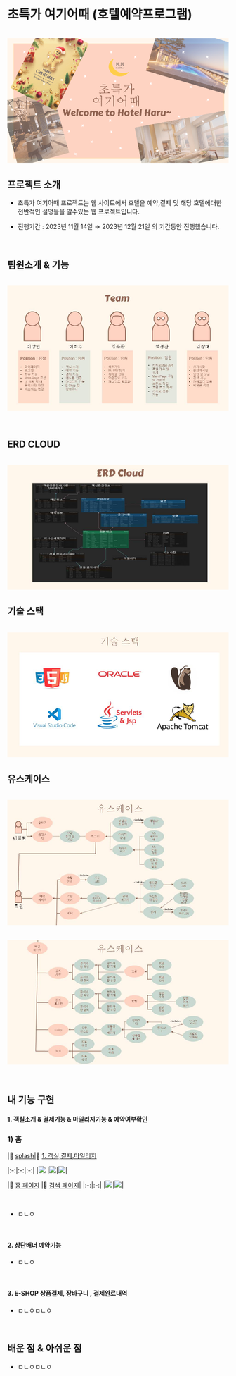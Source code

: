 # 초특가 여기어때 (호텔예약프로그램)

<p align="center">
  <br>
  <img src="./images/배경.jpg">
  <br>
</p>

## 프로젝트 소개

- 초특가 여기어때 프로젝트는 웹 사이트에서 호텔을 예약,결제 및 해당 호텔에대한 전반적인 설명들을 알수있는 웹 프로젝트입니다.
  
- 진행기간 : 2023년 11월 14일 → 2023년 12월 21일 의 기간동안 진행했습니다.

<br>

## 팀원소개 & 기능
<p align="center">
  <br>
  <img src="./images/팀원소개.jpg">
  <br>
</p>

<br>


## ERD CLOUD
<p align="center">
  <br>
  <img src="./images/ERD.jpg">
  <br>
</p>

## 기술 스택

<p align="center">
  <br>
  <img src="./images/기술스택.jpg">
  <br>
</p>

## 유스케이스
<p align="center">
  <br>
  <img src="./images/유스케이스1.jpg">
  <br>
</p>
<p align="center">
  <br>
  <img src="./images/유스케이스2.jpg">
  <br>
</p>

<br>


## 내 기능 구현

#### 1.  객실소개 & 결제기능 & 마일리지기능 & 예약여부확인 
### 1) 홈
|🔗 [splash](https://github.com/13oosters/project-sns-react/wiki/%F0%9F%93%83-%ED%8E%98%EC%9D%B4%EC%A7%80-%EC%83%81%EC%84%B8-%EC%84%A4%EB%AA%85#-splash)|🔗 [1. 객실,결제,마일리지]([https://github.com/aa6488/Portfolio-Semi-Project/blob/master/gif/%EA%B2%B0%EC%A0%9C%EC%98%81%EC%83%81.gif](https://github.com/aa6488/Portfolio-Semi-Project/blob/master/gif/e-SHOP%EA%B2%B0%EC%A0%9C.gif))

|:-:|:-:|:-:|
|<img width="390px;" src="https://github.com/aa6488/Portfolio-Semi-Project/blob/master/gif/%EA%B2%B0%EC%A0%9C%EC%98%81%EC%83%81.gif"> |<img width="390px;" src="https://user-images.githubusercontent.com/74497080/211332483-5e5246e7-c1f7-4c6a-b6b5-8f12493a3590.gif">|<img width="390px;" src="https://user-images.githubusercontent.com/74497080/211372489-663ede79-6011-481c-8b3c-8e944ca96d08.gif">|

|🔗 [홈 페이지](https://github.com/13oosters/project-sns-react/wiki/%F0%9F%93%83-%ED%8E%98%EC%9D%B4%EC%A7%80-%EC%83%81%EC%84%B8-%EC%84%A4%EB%AA%85#-%ED%99%88-%ED%8E%98%EC%9D%B4%EC%A7%80)
|🔗 [검색 페이지](https://github.com/13oosters/project-sns-react/wiki/%F0%9F%93%83-%ED%8E%98%EC%9D%B4%EC%A7%80-%EC%83%81%EC%84%B8-%EC%84%A4%EB%AA%85#-%EA%B2%80%EC%83%89-%ED%8E%98%EC%9D%B4%EC%A7%80)|
|:-:|:-:|
|<img width="390px;" src="https://user-images.githubusercontent.com/74497080/211334737-a8e83dea-814c-4671-a658-b9ca01b2e7bb.gif">|<img width="390px;" src="https://user-images.githubusercontent.com/74497080/211366355-8c46972a-b114-480d-8f80-f9a6d2987ff7.gif">|

<br/>

- ㅁㄴㅇ

<br>

#### 2. 상단배너 예약기능


- ㅁㄴㅇ

<br>

#### 3. E-SHOP 상품결제, 장바구니 , 결제완료내역



- ㅁㄴㅇㅁㄴㅇ
<br>



## 배운 점 & 아쉬운 점

<p align="justify">

- ㅁㄴㅇㅁㄴㅇ
</p>

<br>


